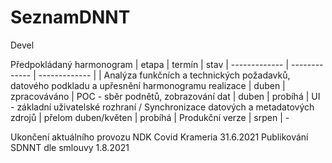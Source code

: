 # SeznamDNNT
Devel

Předpokládaný harmonogram
| etapa  | termín | stav
| ------------- | ------------- | ------------- |
| Analýza funkčních a technických požadavků, datového podkladu a upřesnění harmonogramu realizace  | duben  | zpracováváno
| POC - sběr podnětů, zobrazování dat  | duben | probíhá
| UI - základní uživatelské rozhraní / Synchronizace datových a metadatových zdrojů  | přelom duben/květen | probíhá
| Produkční verze  | srpen | - 

Ukončení aktuálního provozu NDK Covid Krameria 31.6.2021
Publikování SDNNT dle smlouvy 1.8.2021
